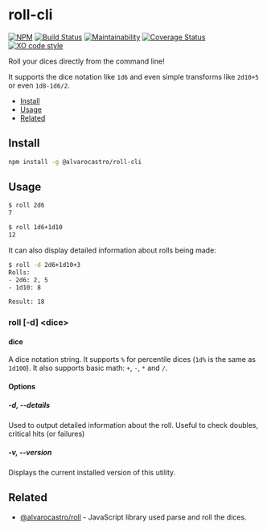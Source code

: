 # roll-cli

[![NPM](https://img.shields.io/npm/v/@alvarocastro/roll-cli.svg)](https://www.npmjs.com/package/@alvarocastro/roll-cli)
[![Build Status](https://travis-ci.com/alvarocastro/roll-cli.svg?branch=master)](https://travis-ci.com/alvarocastro/roll-cli)
[![Maintainability](https://api.codeclimate.com/v1/badges/91278ac4f71410be9f46/maintainability)](https://codeclimate.com/github/alvarocastro/roll-cli/maintainability)
[![Coverage Status](https://coveralls.io/repos/github/alvarocastro/roll-cli/badge.svg?branch=master)](https://coveralls.io/github/alvarocastro/roll-cli?branch=master)
[![XO code style](https://img.shields.io/badge/code_style-XO-5ed9c7.svg)](https://github.com/xojs/xo)

Roll your dices directly from the command line!

It supports the dice notation like `1d6` and even simple transforms like `2d10+5` or even `1d8-1d6/2`.

- [Install](#install)
- [Usage](#usage)
- [Related](#related)

## Install

```bash
npm install -g @alvarocastro/roll-cli
```

## Usage

```bash
$ roll 2d6
7
```

```bash
$ roll 1d6+1d10
12
```

It can also display detailed information about rolls being made:

```bash
$ roll -d 2d6+1d10+3
Rolls:
- 2d6: 2, 5
- 1d10: 8

Result: 18
```

### roll [-d] \<dice\>

#### dice

A dice notation string. It supports `%` for percentile dices (`1d%` is the same as `1d100`).
It also supports basic math: `+`, `-`, `*` and `/`.

#### Options

##### -d, --details

Used to output detailed information about the roll. Useful to check doubles, critical hits (or failures)

##### -v, --version

Displays the current installed version of this utility.

## Related

* [@alvarocastro/roll](https://github.com/alvarocastro/roll) - JavaScript library used parse and roll the dices.
